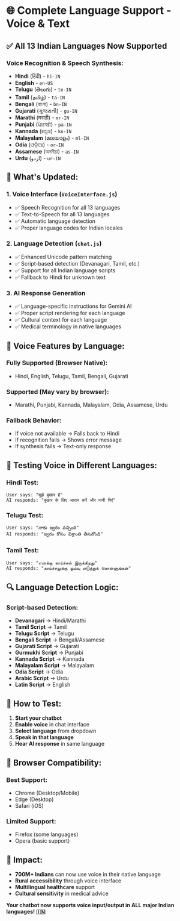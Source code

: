 # 🌐 Complete Language Support - Voice & Text

## ✅ **All 13 Indian Languages Now Supported**

### **Voice Recognition & Speech Synthesis:**
- **Hindi** (हिंदी) - `hi-IN`
- **English** - `en-US`
- **Telugu** (తెలుగు) - `te-IN`
- **Tamil** (தமிழ்) - `ta-IN`
- **Bengali** (বাংলা) - `bn-IN`
- **Gujarati** (ગુજરાતી) - `gu-IN`
- **Marathi** (मराठी) - `mr-IN`
- **Punjabi** (ਪੰਜਾਬੀ) - `pa-IN`
- **Kannada** (ಕನ್ನಡ) - `kn-IN`
- **Malayalam** (മലയാളം) - `ml-IN`
- **Odia** (ଓଡ଼ିଆ) - `or-IN`
- **Assamese** (অসমীয়া) - `as-IN`
- **Urdu** (اردو) - `ur-IN`

## 🔧 **What's Updated:**

### **1. Voice Interface (`VoiceInterface.js`)**
- ✅ Speech Recognition for all 13 languages
- ✅ Text-to-Speech for all 13 languages
- ✅ Automatic language detection
- ✅ Proper language codes for Indian locales

### **2. Language Detection (`chat.js`)**
- ✅ Enhanced Unicode pattern matching
- ✅ Script-based detection (Devanagari, Tamil, etc.)
- ✅ Support for all Indian language scripts
- ✅ Fallback to Hindi for unknown text

### **3. AI Response Generation**
- ✅ Language-specific instructions for Gemini AI
- ✅ Proper script rendering for each language
- ✅ Cultural context for each language
- ✅ Medical terminology in native languages

## 🎤 **Voice Features by Language:**

### **Fully Supported (Browser Native):**
- Hindi, English, Telugu, Tamil, Bengali, Gujarati

### **Supported (May vary by browser):**
- Marathi, Punjabi, Kannada, Malayalam, Odia, Assamese, Urdu

### **Fallback Behavior:**
- If voice not available → Falls back to Hindi
- If recognition fails → Shows error message
- If synthesis fails → Text-only response

## 🧪 **Testing Voice in Different Languages:**

### **Hindi Test:**
```
User says: "मुझे बुखार है"
AI responds: "बुखार के लिए आराम करें और पानी पिएं"
```

### **Telugu Test:**
```
User says: "నాకు జ్వరం వచ్చింది"
AI responds: "జ్వరం కోసం విశ్రాంతి తీసుకోండి"
```

### **Tamil Test:**
```
User says: "எனக்கு காய்ச்சல் இருக்கிறது"
AI responds: "காய்ச்சலுக்கு ஓய்வு எடுத்துக் கொள்ளுங்கள்"
```

## 🔍 **Language Detection Logic:**

### **Script-based Detection:**
- **Devanagari** → Hindi/Marathi
- **Tamil Script** → Tamil
- **Telugu Script** → Telugu
- **Bengali Script** → Bengali/Assamese
- **Gujarati Script** → Gujarati
- **Gurmukhi Script** → Punjabi
- **Kannada Script** → Kannada
- **Malayalam Script** → Malayalam
- **Odia Script** → Odia
- **Arabic Script** → Urdu
- **Latin Script** → English

## 🚀 **How to Test:**

1. **Start your chatbot**
2. **Enable voice** in chat interface
3. **Select language** from dropdown
4. **Speak in that language**
5. **Hear AI response** in same language

## 📱 **Browser Compatibility:**

### **Best Support:**
- Chrome (Desktop/Mobile)
- Edge (Desktop)
- Safari (iOS)

### **Limited Support:**
- Firefox (some languages)
- Opera (basic support)

## 🎯 **Impact:**

- **700M+ Indians** can now use voice in their native language
- **Rural accessibility** through voice interface
- **Multilingual healthcare** support
- **Cultural sensitivity** in medical advice

**Your chatbot now supports voice input/output in ALL major Indian languages! 🇮🇳**